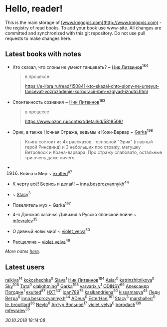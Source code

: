 # Hello, reader!
This is the main storage of [www.knigopis.com](http://www.knigopis.com) - the registry of read books.
To add your book use www-site. All changes are committed and synchronized with this git repository.
Do not use pull requests to make changes here.


## Latest books with notes
* Кто сказал, что слоны не умеют танцевать? ~ [Ник Литвинов](users/241/241974816-vkontakte)<sup>184</sup>
    > в процессе
    > 
    > https://e-libra.ru/read/150841-kto-skazal-chto-slony-ne-umeyut-tancevat-vozrozhdenie-korporacii-ibm-vzglyad-iznutri.html

* Спонтанность сознания ~ [Ник Литвинов](users/241/241974816-vkontakte)<sup>183</sup>
    > в процессе
    > 
    > https://www.ozon.ru/context/detail/id/5818508/

* Эрик, а также Ночная Стража, ведьмы и Коэн-Варвар ~ [Garka](users/115/115753719718250012620-google)<sup>198</sup>
    > Книга состоит из 4х рассказов - основной "Эрик" (главный герой Ринсвинд) и 3 небольших про стражу, матушку Ветровоск и Коэна-варвара. Про стражу слабовато, остальные три очень даже ничего.

* 1916. Война и Мир ~ [exulted](users/100/100599204551896265722-google)<sup>87</sup>

* К черту всё! Берись и делай! ~ [inna.besprozvannykh](users/733/73323849-yandex)<sup>44</sup>

*  ~ [Stacy](users/309/30902475-vkontakte)<sup>3</sup>

* Повелитель мух ~ [Garka](users/115/115753719718250012620-google)<sup>197</sup>

* 4-я Донская казачья  Дивизия в Русско японской войне ~ [mfevralev](users/140/140966150-vkontakte)<sup>35</sup>

* О дивный новы мир! ~ [violet_velva](users/116/116961712580551399099-google)<sup>50</sup>

* Расщелина ~ [violet_velva](users/116/116961712580551399099-google)<sup>49</sup>


_More notes [here](latest_books_with_notes.md)._


## Latest users
[raikiya](users/117/117835844513813219393-google)<sup>14</sup> 
[kokoshechka](users/100/100559461588498718704-google)<sup>0</sup> 
[Slava](users/190/1905624049550842-facebook)<sup>1</sup> 
[Ник Литвинов](users/241/241974816-vkontakte)<sup>184</sup> 
[Asiar](users/115/115902526849562271887-google)<sup>0</sup> 
[katrinzhitnikova](users/868/86840822-vkontakte)<sup>0</sup> 
[Sky](users/118/118049897850017649660-google)<sup>108</sup> 
[Тата](users/257/257428895-vkontakte)<sup>0</sup> 
[olalightning](users/273/273251135-vkontakte)<sup>0</sup> 
[Garka](users/115/115753719718250012620-google)<sup>198</sup> 
[varvarix_v](users/133/133591628-vkontakte)<sup>1</sup> 
[ODINSY](users/100/100978570902186865324-google)<sup>69</sup> 
[Александр Погодин](users/625/6259590452259030261-mailru)<sup>1</sup> 
[exulted](users/100/100599204551896265722-google)<sup>87</sup> 
[HXT](users/100/100002563462782-facebook)<sup>331</sup> 
[joan789](users/240/2401650-vkontakte)<sup>75</sup> 
[kasikandriena](users/152/152488954-vkontakte)<sup>50</sup> 
[kissamasya](users/684/68439978-vkontakte)<sup>45</sup> 
[Леди Ветра](users/313/313791142506683-facebook)<sup>0</sup> 
[inna.besprozvannykh](users/733/73323849-yandex)<sup>44</sup> 
[ADeus](users/100/100065468278098668934-google)<sup>0</sup> 
[EsterHani](users/305/30558181-vkontakte)<sup>161</sup> 
[Stacy](users/309/30902475-vkontakte)<sup>3</sup> 
[marshallerr](users/125/125449982-vkontakte)<sup>0</sup> 
[le_brouillard](users/133/13330781-vkontakte)<sup>36</sup> 
[Neylo](users/101/101616587824797254055-google)<sup>0</sup> 
[Артур Вольнов](users/225/225880893-vkontakte)<sup>17</sup> 
[violet_velva](users/116/116961712580551399099-googleplus)<sup>0</sup> 
[borodach](users/157/15706320-vkontakte)<sup>139</sup> 
[mfevralev](users/140/140966150-vkontakte)<sup>35</sup> 


_30.10.2018 18:14:08_
